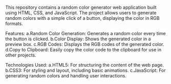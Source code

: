 This repository contains a random color generator web application built using HTML, CSS, and JavaScript. The project allows users to generate random colors with a simple click of a button, displaying the color in RGB formats.

Features: 
a.Random Color Generation: Generates a random color every time the button is clicked.
b.Color Display: Shows the generated color in a preview box.
c.RGB Codes: Displays the RGB codes of the generated color.
d.Copy to Clipboard: Easily copy the color code to the clipboard for use in other projects.

Technologies Used:
a.HTML5: For structuring the content of the web page.
b.CSS3: For styling and layout, including basic animations.
c.JavaScript: For generating random colors and handling user interactions.
